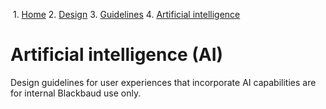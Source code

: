              

 1.  [Home](/skyux/)
2.  [Design](/skyux/design.md)
3.  [Guidelines](/skyux/design/guidelines.md)
4.  [Artificial intelligence](/skyux/design/guidelines/artificial-intelligence.md)

Artificial intelligence (AI)
============================

Design guidelines for user experiences that incorporate AI capabilities are for internal Blackbaud use only.
